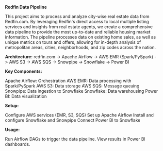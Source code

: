 ****Redfin Data Pipeline****

This project aims to process and analyze city-wise real estate data from Redfin.com. By leveraging Redfin's direct access to local multiple listing services and insights from real estate agents, we create a comprehensive data pipeline to provide the most up-to-date and reliable housing market information. The pipeline processes data on existing home sales, as well as unique metrics on tours and offers, allowing for in-depth analysis of metropolitan areas, cities, neighborhoods, and zip codes across the nation.

**Architecture:**
redfin.com -> Apache Airflow -> AWS EMR (Spark/PySpark) -> AWS S3 -> AWS SQS -> Snowpipe -> Snowflake -> Power BI

**Key Components:**

Apache Airflow: Orchestration
AWS EMR: Data processing with Spark/PySpark
AWS S3: Data storage
AWS SQS: Message queuing
Snowpipe: Data ingestion to Snowflake
Snowflake: Data warehousing
Power BI: Data visualization

**Setup:**

Configure AWS services (EMR, S3, SQS)
Set up Apache Airflow
Install and configure Snowflake and Snowpipe
Connect Power BI to Snowflake

**Usage:**

Run Airflow DAGs to trigger the data pipeline. View results in Power BI dashboards.
